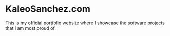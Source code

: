 # KaleoSanchez.com
This is my official portfolio website where I showcase the software projects that I am most proud of.
